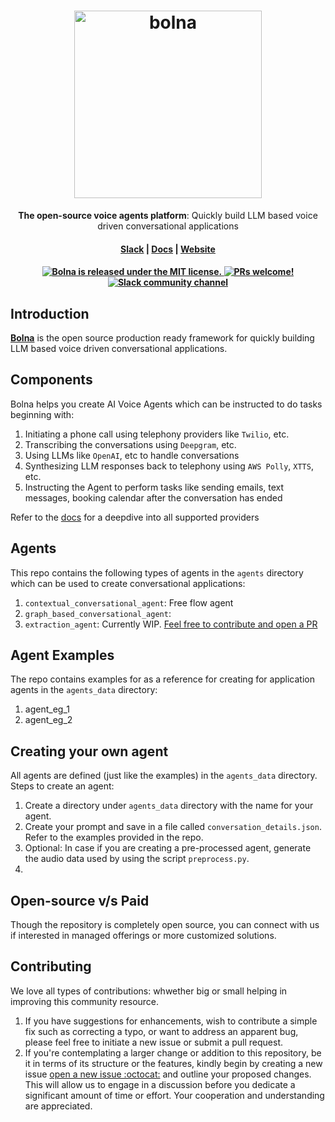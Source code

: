 <h1 align="center">
  <img width="300" src="/img/logoname-white.svg#gh-dark-mode-only" alt="bolna">
</h1>
<p align="center">
  <p align="center"><b>The open-source voice agents platform</b>: Quickly build LLM based voice driven conversational applications</p>
</p>

<h4 align="center">
  <a href="https://bolna.dev/slack">Slack</a> |
  <a href="https://docs.bolna.dev">Docs</a> |
  <a href="https://bolna.dev">Website</a>
</h4>

<h4 align="center">
  <a href="https://github.com/bolna-ai/bolna/blob/main/LICENSE">
    <img src="https://img.shields.io/badge/license-MIT-blue.svg" alt="Bolna is released under the MIT license." />
  </a>
  <a href="https://github.com/bolna-ai/bolna/blob/main/CONTRIBUTING.md">
    <img src="https://img.shields.io/badge/PRs-Welcome-brightgreen" alt="PRs welcome!" />
  </a>
  <a href="https://bolna.dev/slack">
    <img src="https://img.shields.io/badge/chat-on%20Slack-blueviolet" alt="Slack community channel" />
  </a>
</h4>


## Introduction

**[Bolna](https://bolna.dev)** is the open source production ready framework for quickly building LLM based voice driven conversational applications.

## Components
Bolna helps you create AI Voice Agents which can be instructed to do tasks beginning with:

1. Initiating a phone call using telephony providers like `Twilio`, etc.
2. Transcribing the conversations using `Deepgram`, etc.
3. Using LLMs like `OpenAI`, etc to handle conversations
4. Synthesizing LLM responses back to telephony using `AWS Polly`, `XTTS`, etc.
5. Instructing the Agent to perform tasks like sending emails, text messages, booking calendar after the conversation has ended

Refer to the [docs](https://docs.bolna.dev) for a deepdive into all supported providers

## Agents
This repo contains the following types of agents in the `agents` directory which can be used to create conversational applications:

1. `contextual_conversational_agent`: Free flow agent
2. `graph_based_conversational_agent`:
3. `extraction_agent`: Currently WIP. [Feel free to contribute and open a PR](https://github.com/bolna-ai/bolna/compare)

## Agent Examples

The repo contains examples for as a reference for creating for application agents in the `agents_data` directory:

1. agent_eg_1
2. agent_eg_2

## Creating your own agent

All agents are defined (just like the examples) in the `agents_data` directory. Steps to create an agent:

1. Create a directory under `agents_data` directory with the name for your agent.
2. Create your prompt and save in a file called `conversation_details.json`. Refer to the examples provided in the repo.
3. Optional: In case if you are creating a pre-processed agent, generate the audio data used by using the script `preprocess.py`.
4. 


## Open-source v/s Paid
Though the repository is completely open source, you can connect with us if interested in managed offerings or more customized solutions.
<cal link>


## Contributing
We love all types of contributions: whwether big or small helping in improving this community resource.

1. If you have suggestions for enhancements, wish to contribute a simple fix such as correcting a typo, or want to address an apparent bug, please feel free to initiate a new issue or submit a pull request. 
2. If you're contemplating a larger change or addition to this repository, be it in terms of its structure or the features, kindly begin by creating a new issue [open a new issue :octocat:](https://github.com/bolna-ai/examples/issues/new) and outline your proposed changes. This will allow us to engage in a discussion before you dedicate a significant amount of time or effort. Your cooperation and understanding are appreciated.



